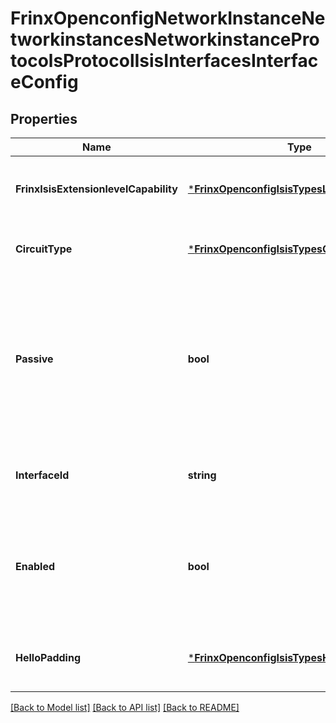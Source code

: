 # FrinxOpenconfigNetworkInstanceNetworkinstancesNetworkinstanceProtocolsProtocolIsisInterfacesInterfaceConfig

## Properties
Name | Type | Description | Notes
------------ | ------------- | ------------- | -------------
**FrinxIsisExtensionlevelCapability** | [***FrinxOpenconfigIsisTypesLevelType**](frinx.openconfig.isis.types.LevelType.md) | Optional[ISIS level capability(level-1, level-2,vlevel-1-2).] REF:Optional.empty | [optional] [default to null]
**CircuitType** | [***FrinxOpenconfigIsisTypesCircuitType**](frinx.openconfig.isis.types.CircuitType.md) | Optional[ISIS circuit type (p2p, broadcast).] REF:Optional.empty | [optional] [default to null]
**Passive** | **bool** | Optional[When set to true, the referenced interface is a passive interface such that it is not eligible to establish adjacencies with other systems, but is advertised into the IS-IS topology.] REF:Optional.empty | [optional] [default to null]
**InterfaceId** | **string** | Optional[Interface for which ISIS configuration is to be applied.] REF:Optional.empty | [optional] [default to null]
**Enabled** | **bool** | Optional[When set to true, the functionality within which this leaf is defined is enabled, when set to false it is explicitly disabled.] REF:Optional.empty | [optional] [default to null]
**HelloPadding** | [***FrinxOpenconfigIsisTypesHelloPaddingType**](frinx.openconfig.isis.types.HelloPaddingType.md) | Optional[This leaf controls padding type for IS-IS Hello PDUs.] REF:Optional.empty | [optional] [default to null]

[[Back to Model list]](../README.md#documentation-for-models) [[Back to API list]](../README.md#documentation-for-api-endpoints) [[Back to README]](../README.md)


